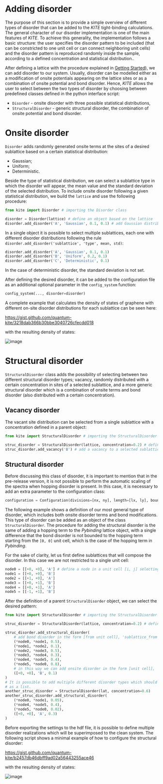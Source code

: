 # Adding disorder

The purpose of this section is to provide a simple overview of  different types of disorder that can be added to the *KITE* tight-binding calculations. The general character of our disorder implementation is one of the main features of *KITE*.  To achieve this generality, the implementation follows a basic structure: the user specifies the disorder pattern to be included (that can be constricted to one unit cell or can connect neighboring unit cells)  and the disorder pattern is reproduced randomly inside the sample, according to a defined concentration and statistical distribution..

After defining a lattice with the procedure explained in [Getting Started](https://quantum-kite.com/category/getting-started/)), we can add disorder to our system.
Usually, disorder can be modelled either as a modification of onsite potentials appearing on the lattice sites or as a combination of onsite potential and bond disorder. Hence, *KITE* allows the user to select between the two types of disorder by choosing between predefined classes defined in the python interface script:

 * ```Disorder``` - onsite disorder with three possible statistical distributions,
 * ```StructuralDisorder``` - generic structural disorder, the combination of onsite potential and bond disorder.

# Onsite disorder

```Disorder```  adds randomly generated onsite terms at the sites of a desired sublattice based on a certain statistical distribution:

* Gaussian;
* Uniform;
* Deterministic.

Beside the type of statistical distribution, we can select a sublattice type in which the disorder will appear, the mean value and the standard deviation of the selected distribution. To include onsite disorder following a given statistical distribution, we build the ```lattice``` and  use the following procedure:
```python
from kite import Disorder # importing the Disorder class

disorder = Disorder(lattice) # define an object based on the lattice
disorder.add_disorder('A', 'Gaussian', 0.1, 0.1) # add Gaussian distributed disorder at all sites of a selected sublattice
```
In a single object it is possible to select multiple sublattices, each one with different disorder distributions following the rule ```disorder.add_disorder('sublattice', 'type', mean, std)```:

```python
disorder.add_disorder('A', 'Gaussian', 0.1, 0.1)
disorder.add_disorder('B', 'Uniform', 0.2, 0.1)
disorder.add_disorder('C', 'Deterministic', 0.1)
```
In the case of deterministic disorder, the standard deviation is not set.

After defining the desired disorder, it can be added to the configuration file as an additional optional parameter in the ```config_system``` function:

```python
config_system(..., disorder=disorder)
```
A complete example that calculates the density of states of graphene with different on-site disorder distributions for each sublattice can be seen here:

https://gist.github.com/quantum-kite/3218dab366b30bbe3040726cfecdd018

with the resulting density of states:

![image](https://user-images.githubusercontent.com/39924384/40952018-074082ca-6850-11e8-9510-b10bfd5efccb.png)

# Structural disorder
```StructuralDisorder``` class adds the possibility of selecting between two different structural disorder types; vacancy, randomly distributed with a certain concentration in sites of a selected sublattice, and a more generic structural disorder which is a combination of onsite terms and bond disorder (also distributed with a certain concentration).

## Vacancy disorder
The vacant site distribution can be selected from a single sublattice with a concentration defined in a parent object:
```python
from kite import StructuralDisorder # importing the StructuralDisorder class

struc_disorder = StructuralDisorder(lattice, concentration=0.2) # define an object based on the lattice with a certain concentration
struc_disorder.add_vacancy('B') # add a vacancy to a selected sublattice with previously chosen concentration
```

## Structural disorder

Before discussing this class of disorder, it is important to mention that in the pre-release version, it is not possible to perform the automatic scaling of the spectra when hopping disorder is present. In this case, it is necessary to add an extra parameter to the configuration class:

```python
configuration = Configuration(divisions=[nx, ny], length=[lx, ly], boundaries=[True, True],is_complex=False, precision=1, spectrum_range=[-10, 10])
```

The following example shows a definition of our most general type of disorder, which includes both onsite disorder terms and bond modifications. This type of disorder can be added as an object of the class ```StructuralDisorder```. The procedure for adding the structural disorder is the same of adding a hopping term to the *Pybinding* lattice object, with a single difference that the bond disorder is not bounded to the hopping term starting from the ```[0, 0]``` unit cell, which is the case of the hopping term in *Pybinding*.

For the sake of clarity, let us first define sublattices that will compose the disorder. In this case we are not restricted to a single unit cell:
```python
node0 = [[+0, +0], 'A'] # define a node in a unit cell [i, j] selecting a single sublattice
node1 = [[+0, +0], 'B']
node2 = [[+1, +0], 'A']
node3 = [[+0, +1], 'B']
node4 = [[+0, +1], 'A']
node5 = [[-1, +1], 'B']
```

After the definition of a parent ```StructuralDisorder``` object, we can select the desired pattern:
```python
from kite import StructuralDisorder # importing the StructuralDisorder class

struc_disorder = StructuralDisorder(lattice, concentration=0.2) # define an object based on the lattice with a certain concentration

struc_disorder.add_structural_disorder(
    # add bond disorder in the form [from unit cell], 'sublattice_from', [to_unit_cell], 'sublattice_to', value:
    (*node0, *node1, 0.5),
    (*node1, *node2, 0.1),
    (*node2, *node3, 0.5),
    (*node3, *node4, 0.3),
    (*node4, *node5, 0.4),
    (*node5, *node0, 0.8),
    # in this way we can add onsite disorder in the form [unit cell], 'sublattice', value
    ([+0, +0], 'B', 0.1)
)
# It is possible to add multiple different disorder types which should be forwarded to the config_system function
# as a list.
another_struc_disorder = StructuralDisorder(lat, concentration=0.6)
another_struc_disorder.add_structural_disorder(
    (*node0, *node1, 0.05),
    (*node4, *node5, 0.4),
    (*node5, *node0, 0.02),
    ([+0, +0], 'A', 0.3)
)
```
Before exporting the settings to the hdf file, it is possible to define multiple disorder realizations which will be superimposed to the clean system.
The following script shows a minimal example of how to configure the structural disorder:

https://gist.github.com/quantum-kite/b2457db46dbff9ad02a56443255ace46

with the resulting density of states:

![image](https://user-images.githubusercontent.com/39924384/40953908-5582c346-6858-11e8-80ed-3e86cbf6f299.png)

